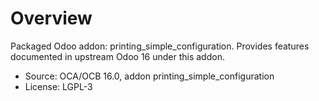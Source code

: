 # Overview

Packaged Odoo addon: printing_simple_configuration. Provides features documented in upstream Odoo 16 under this addon.

- Source: OCA/OCB 16.0, addon printing_simple_configuration
- License: LGPL-3

